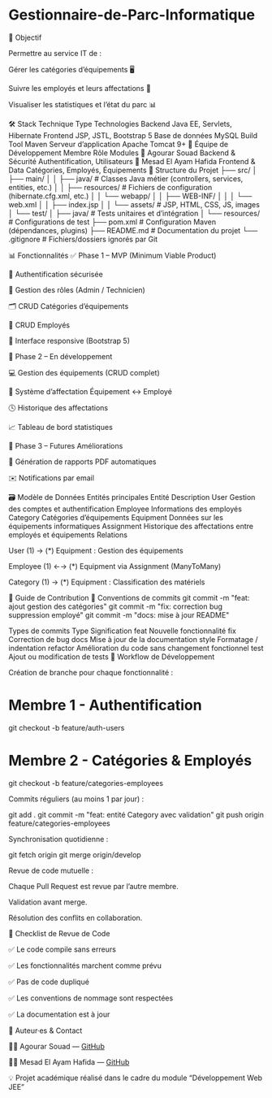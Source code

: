 # Gestionnaire-de-Parc-Informatique

🎯 Objectif

Permettre au service IT de :

Gérer les catégories d’équipements 🖥️

Suivre les employés et leurs affectations 👥

Visualiser les statistiques et l’état du parc 📊

🛠️ Stack Technique
Type	Technologies
Backend	Java EE, Servlets, Hibernate
Frontend	JSP, JSTL, Bootstrap 5
Base de données	MySQL
Build Tool	Maven
Serveur d’application	Apache Tomcat 9+
👥 Équipe de Développement
Membre	Rôle	Modules
🧩 Agourar Souad	Backend & Sécurité	Authentification, Utilisateurs
🎨 Mesad El Ayam Hafida	Frontend & Data	Catégories, Employés, Équipements
📁 Structure du Projet
├── src/
│   ├── main/
│   │   ├── java/           # Classes Java métier (controllers, services, entities, etc.)
│   │   ├── resources/      # Fichiers de configuration (hibernate.cfg.xml, etc.)
│   │   └── webapp/
│   │       ├── WEB-INF/
│   │       │   └── web.xml
│   │       ├── index.jsp
│   │       └── assets/     # JSP, HTML, CSS, JS, images
│   └── test/
│       ├── java/           # Tests unitaires et d’intégration
│       └── resources/      # Configurations de test
├── pom.xml                 # Configuration Maven (dépendances, plugins)
├── README.md               # Documentation du projet
└── .gitignore              # Fichiers/dossiers ignorés par Git

📊 Fonctionnalités
✅ Phase 1 – MVP (Minimum Viable Product)

🔐 Authentification sécurisée

👥 Gestion des rôles (Admin / Technicien)

🗂️ CRUD Catégories d’équipements

👤 CRUD Employés

💎 Interface responsive (Bootstrap 5)

🔄 Phase 2 – En développement

💻 Gestion des équipements (CRUD complet)

🔗 Système d’affectation Équipement ↔ Employé

🕓 Historique des affectations

📈 Tableau de bord statistiques

🚀 Phase 3 – Futures Améliorations

🧾 Génération de rapports PDF automatiques

✉️ Notifications par email

🗃️ Modèle de Données
Entités principales
Entité	Description
User	Gestion des comptes et authentification
Employee	Informations des employés
Category	Catégories d’équipements
Equipment	Données sur les équipements informatiques
Assignment	Historique des affectations entre employés et équipements
Relations

User (1) → (*) Equipment : Gestion des équipements

Employee (1) ←→ (*) Equipment via Assignment (ManyToMany)

Category (1) → (*) Equipment : Classification des matériels

🤝 Guide de Contribution
🧩 Conventions de commits
git commit -m "feat: ajout gestion des catégories"
git commit -m "fix: correction bug suppression employé"
git commit -m "docs: mise à jour README"

Types de commits
Type	Signification
feat	Nouvelle fonctionnalité
fix	Correction de bug
docs	Mise à jour de la documentation
style	Formatage / indentation
refactor	Amélioration du code sans changement fonctionnel
test	Ajout ou modification de tests
🔄 Workflow de Développement

Création de branche pour chaque fonctionnalité :

# Membre 1 - Authentification
git checkout -b feature/auth-users

# Membre 2 - Catégories & Employés
git checkout -b feature/categories-employees


Commits réguliers (au moins 1 par jour) :

git add .
git commit -m "feat: entité Category avec validation"
git push origin feature/categories-employees


Synchronisation quotidienne :

git fetch origin
git merge origin/develop


Revue de code mutuelle :

Chaque Pull Request est revue par l’autre membre.

Validation avant merge.

Résolution des conflits en collaboration.

🧾 Checklist de Revue de Code

✅ Le code compile sans erreurs

✅ Les fonctionnalités marchent comme prévu

✅ Pas de code dupliqué

✅ Les conventions de nommage sont respectées

✅ La documentation est à jour

🧠 Auteur·es & Contact

👩‍💻 Agourar Souad — [GitHub](https://github.com/souad-a)

👩‍💻 Mesad El Ayam Hafida — [GitHub](https://github.com/Hafidamesad)

💡 Projet académique réalisé dans le cadre du module “Développement Web JEE”
